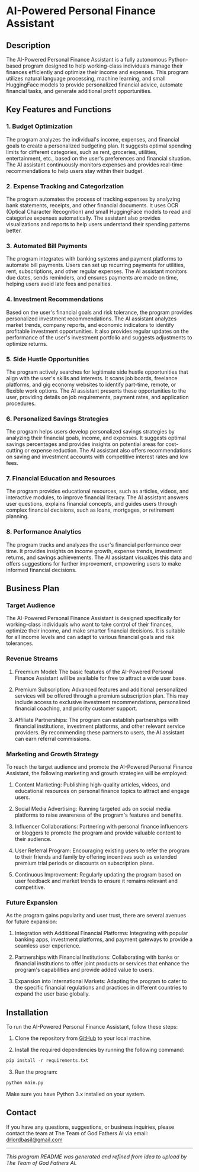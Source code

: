 # AI-Powered Personal Finance Assistant

## Description

The AI-Powered Personal Finance Assistant is a fully autonomous Python-based program designed to help working-class individuals manage their finances efficiently and optimize their income and expenses. This program utilizes natural language processing, machine learning, and small HuggingFace models to provide personalized financial advice, automate financial tasks, and generate additional profit opportunities.

## Key Features and Functions

### 1. Budget Optimization

The program analyzes the individual's income, expenses, and financial goals to create a personalized budgeting plan. It suggests optimal spending limits for different categories, such as rent, groceries, utilities, entertainment, etc., based on the user's preferences and financial situation. The AI assistant continuously monitors expenses and provides real-time recommendations to help users stay within their budget.

### 2. Expense Tracking and Categorization

The program automates the process of tracking expenses by analyzing bank statements, receipts, and other financial documents. It uses OCR (Optical Character Recognition) and small HuggingFace models to read and categorize expenses automatically. The assistant also provides visualizations and reports to help users understand their spending patterns better.

### 3. Automated Bill Payments

The program integrates with banking systems and payment platforms to automate bill payments. Users can set up recurring payments for utilities, rent, subscriptions, and other regular expenses. The AI assistant monitors due dates, sends reminders, and ensures payments are made on time, helping users avoid late fees and penalties.

### 4. Investment Recommendations

Based on the user's financial goals and risk tolerance, the program provides personalized investment recommendations. The AI assistant analyzes market trends, company reports, and economic indicators to identify profitable investment opportunities. It also provides regular updates on the performance of the user's investment portfolio and suggests adjustments to optimize returns.

### 5. Side Hustle Opportunities

The program actively searches for legitimate side hustle opportunities that align with the user's skills and interests. It scans job boards, freelance platforms, and gig economy websites to identify part-time, remote, or flexible work options. The AI assistant presents these opportunities to the user, providing details on job requirements, payment rates, and application procedures.

### 6. Personalized Savings Strategies

The program helps users develop personalized savings strategies by analyzing their financial goals, income, and expenses. It suggests optimal savings percentages and provides insights on potential areas for cost-cutting or expense reduction. The AI assistant also offers recommendations on saving and investment accounts with competitive interest rates and low fees.

### 7. Financial Education and Resources

The program provides educational resources, such as articles, videos, and interactive modules, to improve financial literacy. The AI assistant answers user questions, explains financial concepts, and guides users through complex financial decisions, such as loans, mortgages, or retirement planning.

### 8. Performance Analytics

The program tracks and analyzes the user's financial performance over time. It provides insights on income growth, expense trends, investment returns, and savings achievements. The AI assistant visualizes this data and offers suggestions for further improvement, empowering users to make informed financial decisions.

## Business Plan

### Target Audience

The AI-Powered Personal Finance Assistant is designed specifically for working-class individuals who want to take control of their finances, optimize their income, and make smarter financial decisions. It is suitable for all income levels and can adapt to various financial goals and risk tolerances.

### Revenue Streams

1. Freemium Model: The basic features of the AI-Powered Personal Finance Assistant will be available for free to attract a wide user base.

2. Premium Subscription: Advanced features and additional personalized services will be offered through a premium subscription plan. This may include access to exclusive investment recommendations, personalized financial coaching, and priority customer support.

3. Affiliate Partnerships: The program can establish partnerships with financial institutions, investment platforms, and other relevant service providers. By recommending these partners to users, the AI assistant can earn referral commissions.

### Marketing and Growth Strategy

To reach the target audience and promote the AI-Powered Personal Finance Assistant, the following marketing and growth strategies will be employed:

1. Content Marketing: Publishing high-quality articles, videos, and educational resources on personal finance topics to attract and engage users.

2. Social Media Advertising: Running targeted ads on social media platforms to raise awareness of the program's features and benefits.

3. Influencer Collaborations: Partnering with personal finance influencers or bloggers to promote the program and provide valuable content to their audience.

4. User Referral Program: Encouraging existing users to refer the program to their friends and family by offering incentives such as extended premium trial periods or discounts on subscription plans.

5. Continuous Improvement: Regularly updating the program based on user feedback and market trends to ensure it remains relevant and competitive.

### Future Expansion

As the program gains popularity and user trust, there are several avenues for future expansion:

1. Integration with Additional Financial Platforms: Integrating with popular banking apps, investment platforms, and payment gateways to provide a seamless user experience.

2. Partnerships with Financial Institutions: Collaborating with banks or financial institutions to offer joint products or services that enhance the program's capabilities and provide added value to users.

3. Expansion into International Markets: Adapting the program to cater to the specific financial regulations and practices in different countries to expand the user base globally.

## Installation

To run the AI-Powered Personal Finance Assistant, follow these steps:

1. Clone the repository from [GitHub](https://github.com) to your local machine.

2. Install the required dependencies by running the following command:
```python
pip install -r requirements.txt
```

3. Run the program:
```python
python main.py
```

Make sure you have Python 3.x installed on your system.

## Contact

If you have any questions, suggestions, or business inquiries, please contact the team at The Team of God Fathers AI via email: drlordbasil@gmail.com

---

*This program README was generated and refined from idea to upload by The Team of God Fathers AI.*